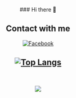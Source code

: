 <div align="center" id="badges">
  ### Hi there 👋

  <h2>Contact with me</h2>
  <a target="_blank" href="https://www.linkedin.com/in/mohamed-miri/">
    <img src="https://img.shields.io/badge/Linkedin-blue?style=for-the-badge&logo=linkedIn&logoColor=whit" alt="Facebook"/>
  </a>
  
  </br>


   [![Top Langs](https://github-readme-stats.vercel.app/api/top-langs/?username=Bouddha-ctrl&layout=compact)](https://github.com/anuraghazra/github-readme-stats)
   ---
</br>

  ![](https://komarev.com/ghpvc/?username=Bouddha-ctrl)
  
</div>
<!--
**Bouddha-ctrl/Bouddha-ctrl** is a ✨ _special_ ✨ repository because its `README.md` (this file) appears on your GitHub profile.

Here are some ideas to get you started:

- 🔭 I’m currently working on ...
- 🌱 I’m currently learning ...
- 👯 I’m looking to collaborate on ...
- 🤔 I’m looking for help with ...
- 💬 Ask me about ...
- 📫 How to reach me: ...
- 😄 Pronouns: ...
- ⚡ Fun fact: ...
-->
